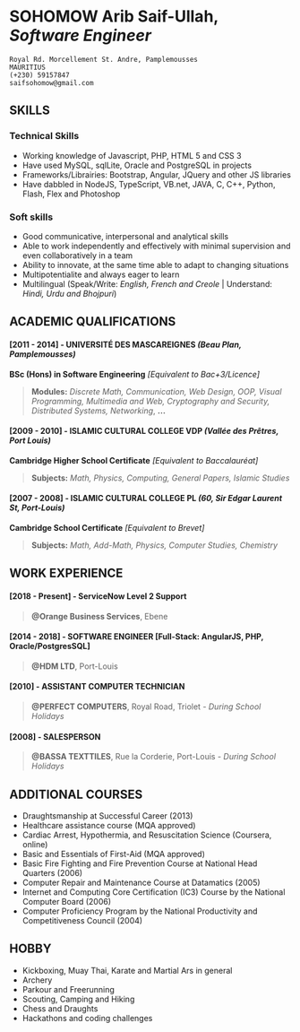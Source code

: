 # SOHOMOW Arib Saif-Ullah, *Software Engineer*
```
Royal Rd. Morcellement St. Andre, Pamplemousses
MAURITIUS
(+230) 59157847
saifsohomow@gmail.com
```

## SKILLS
### Technical Skills
- Working knowledge of Javascript, PHP, HTML 5 and CSS 3
- Have used MySQL, sqlLite, Oracle and PostgreSQL in projects
- Frameworks/Librairies: Bootstrap, Angular, JQuery and other JS libraries
- Have dabbled in NodeJS, TypeScript, VB.net, JAVA, C, C++, Python, Flash, Flex and Photoshop

### Soft skills
- Good communicative, interpersonal and analytical skills
- Able to work independently and effectively with minimal supervision and even collaboratively in a team
- Ability to innovate, at the same time able to adapt to changing situations
- Multipotentialite and always eager to learn
- Multilingual (Speak/Write: *English, French and Creole* | Understand: *Hindi, Urdu and Bhojpuri*)

## ACADEMIC QUALIFICATIONS

#### [2011 - 2014] - UNIVERSITÉ DES MASCAREIGNES *(Beau Plan, Pamplemousses)*

**BSc (Hons) in Software Engineering** *[Equivalent to Bac+3/Licence]*
> **Modules:** *Discrete Math, Communication, Web Design, OOP, Visual Programming, Multimedia and Web, Cryptography and Security, Distributed Systems, Networking*, **...** 

#### [2009 - 2010] - ISLAMIC CULTURAL COLLEGE VDP *(Vallée des Prêtres, Port Louis)*

**Cambridge Higher School Certificate** *[Equivalent to Baccalauréat]*
>**Subjects:** *Math, Physics, Computing, General Papers, Islamic Studies*

#### [2007 - 2008] - ISLAMIC CULTURAL COLLEGE PL *(60, Sir Edgar Laurent St, Port-Louis)*

**Cambridge School Certificate** *[Equivalent to Brevet]*
> **Subjects:** *Math, Add-Math, Physics, Computer Studies, Chemistry*

## WORK EXPERIENCE
#### [2018 - Present] - ServiceNow Level 2 Support
> **@Orange Business Services**, Ebene

#### [2014 - 2018] - SOFTWARE ENGINEER [Full-Stack: AngularJS, PHP, Oracle/PostgresSQL]
> **@HDM LTD**, Port-Louis

#### [2010] - ASSISTANT COMPUTER TECHNICIAN
> **@PERFECT COMPUTERS**, Royal Road,  Triolet - *During School Holidays*

#### [2008] - SALESPERSON
> **@BASSA TEXTTILES**, Rue la Corderie, Port-Louis - *During School Holidays*

## ADDITIONAL COURSES 
- Draughtsmanship at Successful Career (2013)
- Healthcare assistance course (MQA approved)
- Cardiac Arrest, Hypothermia, and Resuscitation Science (Coursera, online)
- Basic and Essentials of First-Aid (MQA approved)
- Basic Fire Fighting and Fire Prevention Course at National Head Quarters (2006)
- Computer Repair and Maintenance Course at Datamatics (2005)
- Internet and Computing Core Certification (IC3) Course by the National Computer Board (2006)
- Computer Proficiency Program by the National Productivity and Competitiveness Council (2004)

## HOBBY
- Kickboxing, Muay Thai, Karate and Martial Ars in general
- Archery
- Parkour and Freerunning
- Scouting, Camping and Hiking
- Chess and Draughts
- Hackathons and coding challenges
